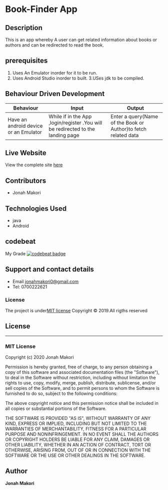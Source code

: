 # Book-Finder App

## Description
This is an app whereby A user can get related information about books or authors and can be redirected to read the book.

## prerequisites

1. Uses An Emulator inorder for it to be run.
2. Uses Android Studio inorder to built.
3.USes jdk to be compiled.



## Behaviour Driven Development

| Behaviour | Input | Output |
| --------- | ------| ------ |
|Have an android device or an Emulator|While if in the App ,login/register .You will be redirected to the landing page|Enter a query(Name of the Book or Author)to fetch related data|



## Live Website
View the complete site [here](https://github.com/jonahmakori/Book-Finder)

## Contributors
 - Jonah Makori


## Technologies Used
- java
- Android


## codebeat

My Grade
[![codebeat badge](https://codebeat.co/badges/c9151910-4b40-428b-8956-c82b87ae2a34)](https://codebeat.co/projects/github-com-jonahmakori-java-android_continous-ip-feature-dev)

## Support and contact details

 - Email jonahmakori0@gmail.com
 - Tel: 0700222621

### License

The project is under[MIT license](/blob/master/LICENSE)
Copyright &copy; 2019.All rigths reserved



## License
---------
### MIT License

Copyright (c) 2020 Jonah Makori

Permission is hereby granted, free of charge, to any person obtaining a copy
of this software and associated documentation files (the "Software"), to deal
in the Software without restriction, including without limitation the rights
to use, copy, modify, merge, publish, distribute, sublicense, and/or sell
copies of the Software, and to permit persons to whom the Software is
furnished to do so, subject to the following conditions:

The above copyright notice and this permission notice shall be included in all
copies or substantial portions of the Software.

THE SOFTWARE IS PROVIDED "AS IS", WITHOUT WARRANTY OF ANY KIND, EXPRESS OR
IMPLIED, INCLUDING BUT NOT LIMITED TO THE WARRANTIES OF MERCHANTABILITY,
FITNESS FOR A PARTICULAR PURPOSE AND NONINFRINGEMENT. IN NO EVENT SHALL THE
AUTHORS OR COPYRIGHT HOLDERS BE LIABLE FOR ANY CLAIM, DAMAGES OR OTHER
LIABILITY, WHETHER IN AN ACTION OF CONTRACT, TORT OR OTHERWISE, ARISING FROM,
OUT OF OR IN CONNECTION WITH THE SOFTWARE OR THE USE OR OTHER DEALINGS IN THE
SOFTWARE.


## Author

**Jonah Makori**
